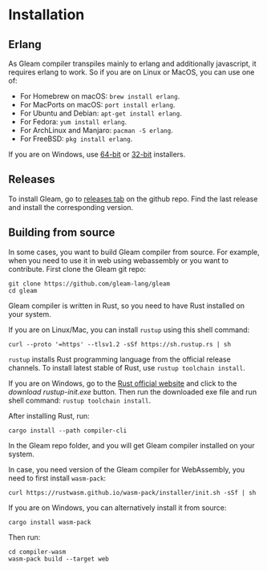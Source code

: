 # Installation

## Erlang

As Gleam compiler transpiles mainly to erlang and additionally javascript, it requires erlang to work. So if you are on Linux or MacOS, you can use one of:

- For Homebrew on macOS: `brew install erlang`.
- For MacPorts on macOS: `port install erlang`.
- For Ubuntu and Debian: `apt-get install erlang`.
- For Fedora: `yum install erlang`.
- For ArchLinux and Manjaro: `pacman -S erlang`.
- For FreeBSD: `pkg install erlang`.

If you are on Windows, use [64-bit](https://github.com/erlang/otp/releases/download/OTP-26.1.2/otp_win64_26.1.2.exe) or [32-bit](https://github.com/erlang/otp/releases/download/OTP-26.1.2/otp_win32_26.1.2.exe) installers.

## Releases

To install Gleam, go to [releases tab](https://github.com/gleam-lang/gleam/releases) on the github repo. Find the last release and install the corresponding version.

## Building from source

In some cases, you want to build Gleam compiler from source. For example, when you need to use it in web using webassembly or you want to contribute. First clone the Gleam git repo:

```
git clone https://github.com/gleam-lang/gleam
cd gleam
```

Gleam compiler is written in Rust, so you need to have Rust installed on your system.

If you are on Linux/Mac, you can install `rustup` using this shell command:

```
curl --proto '=https' --tlsv1.2 -sSf https://sh.rustup.rs | sh
```

`rustup` installs Rust programming language from the official release channels. To install latest stable of Rust, use `rustup toolchain install`.

If you are on Windows, go to the [Rust official website](https://www.rust-lang.org/learn/get-started) and click to the _download rustup-init.exe_ button. Then run the downloaded exe file and run shell command: `rustup toolchain install`.

After installing Rust, run:

```
cargo install --path compiler-cli
```

In the Gleam repo folder, and you will get Gleam compiler installed on your system.

In case, you need version of the Gleam compiler for WebAssembly, you need to first install `wasm-pack`:

```
curl https://rustwasm.github.io/wasm-pack/installer/init.sh -sSf | sh
```

If you are on Windows, you can alternatively install it from source:
```
cargo install wasm-pack
```

Then run:

```
cd compiler-wasm
wasm-pack build --target web
```
